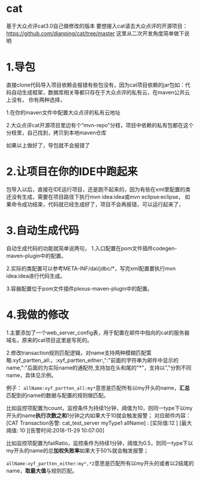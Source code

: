 # cat
基于大众点评cat3.0自己做修改的版本
要想接入cat请去大众点评的开源项目：https://github.com/dianping/cat/tree/master
这里从二次开发角度简单做下说明
# 1.导包
直接clone代码导入项目依赖会报错有些包没有，因为cat项目依赖的jar包如：代码自动生成框架，数据库相关等都只存在于大众点评的私有云，在maven公共云上没有，
你有两种选择，

 1.在你的maven文件中配置大众点评的私有云地址
 
 2.大众点评cat开源项目里边有个“mvn-repo”分枝，项目中依赖的私有包都在这个分枝里，自己找到，拷贝到本地maven仓库
 
如果以上做好了，导包就不会报错了
# 2.让项目在你的IDE中跑起来
包导入以后，直接在IDE运行项目，还是跑不起来的，因为有些在xml里配置的类还没有生成，需要在项目路径下执行mvn idea:idea或mvn eclipse:eclipse，
如果命令成功结束，代码就已经生成好了，项目不会再报错，可以运行起来了，
# 3.自动生成代码
自动生成代码的功能就简单说两句，
 1.入口配置在pom文件插件codegen-maven-plugin中的配置。
 
 2.实际的类配置可以参考META-INF/dal/jdbc/*，写完xml配置要执行mvn idea:idea进行代码生成。
 
 3.容器配置位于pom文件插件plexus-maven-plugin中的配置。
 
# 4.我做的修改

 1.主要添加了一个web_server_config表，用于配置在邮件中指向的cat的服务器域名，原来的cat项目这里是写死的。
 
 2.修改transaction规则匹配逻辑，对name支持两种模糊匹配策略:xyf_partten_all:，:xyf_partten_either:,":"前面的字符串为邮件中显示的name,":"后面的为实际name的通配符,支持加在头和尾的"*"，支持以","分割不同name，具体见示例。
 
例子：
```allName:xyf_partten_all:my*```意思是匹配所有以my开头的name，**汇总**匹配到的name的数据与配置的规则做匹配。

比如监控项配置为count，监控条件为持续1分钟，阈值为10，则同一type下以my开头的name**执行次数之和**1分钟之内如果大于10就会触发报警；
对应邮件内容：
[CAT Transaction告警: cat_test_server myType1 allName] : [实际值:12 ] [最大阈值: 10 ][告警时间:2018-11-29 10:07:00]

比如监控项配置为failRatio，监控条件为持续1分钟，阈值为0.5，则同一type下以my开头的name的总**加权失败率**如果大于50%就会触发报警；

```allName:xyf_partten_either:my*,*2```意思是匹配所有以my开头的或者以2结尾的name，**取最大值**与规则匹配。
